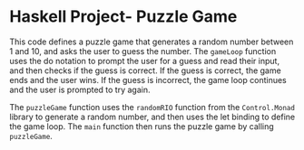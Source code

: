 # Haskell Project- Puzzle Game

This code defines a puzzle game that generates a random number between 1 and 10, and asks the user to guess the number. The `gameLoop` function uses the do notation to prompt the user for a guess and read their input, and then checks if the guess is correct. If the guess is correct, the game ends and the user wins. If the guess is incorrect, the game loop continues and the user is prompted to try again.

The `puzzleGame` function uses the `randomRIO` function from the `Control.Monad` library to generate a random number, and then uses the let binding to define the game loop. The `main` function then runs the puzzle game by calling `puzzleGame`.
